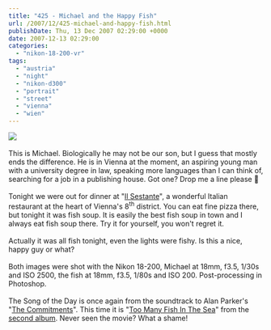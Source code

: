 ```yaml
---
title: "425 - Michael and the Happy Fish"
url: /2007/12/425-michael-and-happy-fish.html
publishDate: Thu, 13 Dec 2007 02:29:00 +0000
date: 2007-12-13 02:29:00
categories: 
  - "nikon-18-200-vr"
tags: 
  - "austria"
  - "night"
  - "nikon-d300"
  - "portrait"
  - "street"
  - "vienna"
  - "wien"
---
```

<a href="https://d25zfm9zpd7gm5.cloudfront.net/1200x1200/2007/20071212_210535_ps.jpg" target="_blank"><img src="https://d25zfm9zpd7gm5.cloudfront.net/0600x0600/2007/20071212_210535_ps.jpg"/></a><br/><br/>This is Michael. Biologically he may not be our son, but I guess that mostly ends the difference. He is in Vienna at the moment, an aspiring young man with a university degree in law, speaking more languages than I can think of, searching for a job in a publishing house. Got one? Drop me a line please 🙂<br/><br/>Tonight we were out for dinner at "<a href="http://www.sestante.at/" target="_blank">Il Sestante</a>", a wonderful Italian restaurant at the heart of Vienna's 8<sup>th</sup> district. You can eat fine pizza there, but tonight it was fish soup. It is easily the best fish soup in town and I always eat fish soup there. Try it for yourself, you won't regret it.<br/><br/><a href="https://d25zfm9zpd7gm5.cloudfront.net/1200x1200/2007/20071212_200141_ps.jpg" target="_blank"><img alt="" border="0" src="https://d25zfm9zpd7gm5.cloudfront.net/0150x0150/2007/20071212_200141_ps.jpg" style="margin: 0pt 0px 0pt 10px; float: right;"/></a> Actually it was all fish tonight, even the lights were fishy. Is this a nice, happy guy or what?<br/><br/>Both images were shot with the Nikon 18-200, Michael at 18mm, f3.5, 1/30s and ISO 2500, the fish at 18mm, f3.5, 1/80s and ISO 200. Post-processing in Photoshop.<br/><br/>The Song of the Day is once again from the soundtrack to Alan Parker's "<a href="http://www.amazon.com/Commitments-Michael-Aherne/dp/6305622922" target="_blank">The Commitments</a>". This time it is "<a href="http://www.lyricstime.com/the-commitments-too-many-fish-in-the-sea-lyrics.html" target="_blank">Too Many Fish In The Sea</a>" from the <a href="http://www.amazon.com/Commitments-Vol-Original-Picture-Soundtrack/dp/B000002OJD" target="_blank">second album</a>. Never seen the movie? What a shame!
